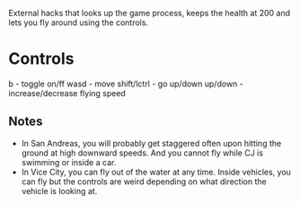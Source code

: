 External hacks that looks up the game process, keeps the health at 200 and lets you fly around using the controls.
# Controls
b           - toggle on/ff
wasd        - move
shift/lctrl - go up/down
up/down     - increase/decrease flying speed

## Notes

- In San Andreas, you will probably get staggered often upon hitting the ground at high downward speeds. And you cannot fly while CJ is swimming or inside a car.
- In Vice City, you can fly out of the water at any time. Inside vehicles, you can fly but the controls are weird depending on what direction the vehicle is looking at.
